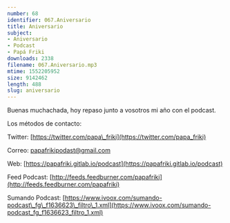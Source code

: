 ```yaml
---
number: 68
identifier: 067.Aniversario
title: Aniversario
subject:
- Aniversario
- Podcast
- Papá Friki
downloads: 2338
filename: 067.Aniversario.mp3
mtime: 1552205952
size: 9142462
length: 488
slug: aniversario
---
```

Buenas muchachada, hoy repaso junto a vosotros mi año con el podcast.  

Los métodos de contacto:  

Twitter: [https://twitter.com/papa\_friki](https://twitter.com/papa_friki)

Correo: [papafrikipodast@gmail.com](https://archive.org/details/papafrikipodast@gmail.com)

Web: [https://papafriki.gitlab.io/podcast](https://papafriki.gitlab.io/podcast)

Feed Podcast: [http://feeds.feedburner.com/papafriki](http://feeds.feedburner.com/papafriki)

Sumando Podcast: [https://www.ivoox.com/sumando-podcast\_fg\_f1636623\_filtro\_1.xml](https://www.ivoox.com/sumando-podcast_fg_f1636623_filtro_1.xml)